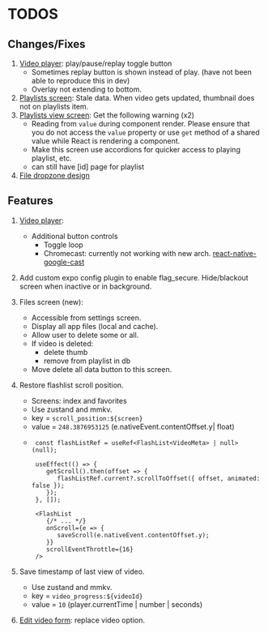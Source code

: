 # TODOS

## Changes/Fixes

1. [Video player](components/video-player.tsx): play/pause/replay toggle button
   - Sometimes replay button is shown instead of play. (have not been able to reproduce this in dev)
   - Overlay not extending to bottom.
2. [Playlists screen](<app/(tabs)/playlists.tsx>): Stale data. When video gets updated, thumbnail does not on playlists item.
3. [Playlists view screen](<app/(modals)/playlists/view/[id].tsx>): Get the following warning (x2)
   - Reading from `value` during component render. Please ensure that you do not access the `value` property or use `get` method of a shared value while React is rendering a component.
   - Make this screen use accordions for quicker access to playing playlist, etc.
   - can still have [id] page for playlist
4. [File dropzone design](https://dribbble.com/shots/18231693-Drag-n-drop-areas)

## Features

1. [Video player](components/video-player.tsx):
   - Additional button controls
     - Toggle loop
     - Chromecast: currently not working with new arch. [react-native-google-cast](https://react-native-google-cast.github.io/docs/components/CastButton)
2. Add custom expo config plugin to enable flag_secure. Hide/blackout screen when inactive or in background.
3. Files screen (new):
   - Accessible from settings screen.
   - Display all app files (local and cache).
   - Allow user to delete some or all.
   - If video is deleted:
     - delete thumb
     - remove from playlist in db
   - Move delete all data button to this screen.
4. Restore flashlist scroll position.

   - Screens: index and favorites
   - Use zustand and mmkv.
   - key = `scroll_position:${screen}`
   - value = `248.3876953125` (e.nativeEvent.contentOffset.y| float)
   - ```
      const flashListRef = useRef<FlashList<VideoMeta> | null>(null);

      useEffect(() => {
         getScroll().then(offset => {
            flashListRef.current?.scrollToOffset({ offset, animated: false });
         });
      }, []);

      <FlashList
         {/* ... */}
         onScroll={e => {
            saveScroll(e.nativeEvent.contentOffset.y);
         }}
         scrollEventThrottle={16}
      />
     ```

5. Save timestamp of last view of video.
   - Use zustand and mmkv.
   - key = `video_progress:${videoId}`
   - value = `10` (player.currentTime | number | seconds)
6. [Edit video form](components/forms/edit-video.tsx): replace video option.
